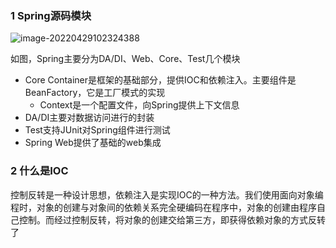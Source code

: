 ### 1 Spring源码模块

![image-20220429102324388](C:/Users/27069/AppData/Roaming/Typora/typora-user-images/image-20220429102324388.png)

如图，Spring主要分为DA/DI、Web、Core、Test几个模块

- Core Container是框架的基础部分，提供IOC和依赖注入。主要组件是BeanFactory，它是工厂模式的实现
  - Context是一个配置文件，向Spring提供上下文信息
- DA/DI主要对数据访问进行的封装
- Test支持JUnit对Spring组件进行测试
- Spring Web提供了基础的web集成





### 2 什么是IOC

控制反转是一种设计思想，依赖注入是实现IOC的一种方法。我们使用面向对象编程时，对象的创建与对象间的依赖关系完全硬编码在程序中，对象的创建由程序自己控制。而经过控制反转，将对象的创建交给第三方，即获得依赖对象的方式反转了

